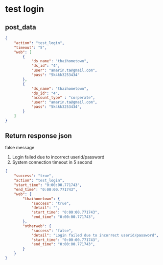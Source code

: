 # test login

## post_data
~~~json
{
    "action": "test_login",
    "timeout": "5",
    "web": [
        {
            "ds_name": "thaihometown",
            "ds_id": "4",
            "user": "amarin.ta@gmail.com",
            "pass": "5k4kk3253434"
        },
        {
            "ds_name": "thaihometown",
            "ds_id": "4",
            "account_type" : "corperate",
            "user": "amarin.ta@gmail.com",
            "pass": "5k4kk3253434",            
        }
    ]
}
~~~

## Return response json
false message

1. Login failed due to incorrect userid/password
2. System connection timeout in 5 second

~~~json
{
    "success": "true",
    "action": "test_login",
    "start_time": "0:00:00.771743",
    "end_time": "0:00:00.771743",
    "web": {
        "thaihometown": {
            "success": "true",
            "detail": "",
            "start_time": "0:00:00.771743",
            "end_time": "0:00:00.771743",
        },
        "otherweb": {
            "success": "false",
            "detail": "Login failed due to incorrect userid/password",
            "start_time": "0:00:00.771743",
            "end_time": "0:00:00.771743",
        }
    }
}
~~~
